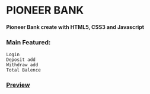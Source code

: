 # PIONEER BANK
#### Pioneer Bank create with HTML5, CSS3 and Javascript

### Main Featured:
    Login 
    Deposit add
    Withdraw add
    Total Balence

### [Preview](https://romanakhatun.github.io/pionner-bank/)

